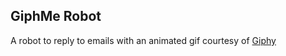 ## GiphMe Robot

A robot to reply to emails with an animated gif courtesy of [Giphy](http://www.giphy.com "giphy")
